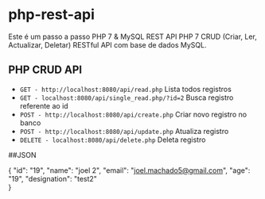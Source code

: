 # php-rest-api
Este é um passo a passo PHP 7 & MySQL REST API PHP 7 CRUD (Criar, Ler, Actualizar, Deletar) RESTful API com base de dados MySQL.



## PHP CRUD API
* `GET - http://localhost:8080/api/read.php` Lista todos registros
* `GET - localhost:8080/api/single_read.php/?id=2` Busca registro referente ao id
* `POST - http://localhost:8080/api/create.php` Criar novo registro no banco
* `POST - http://localhost:8080/api/update.php` Atualiza registro
* `DELETE - localhost:8080/api/delete.php` Deleta registro

##JSON

  {
      "id": "19",
      "name": "joel 2",
      "email": "joel.machado5@gmail.com",
      "age": "19",
      "designation": "test2"     
    }
